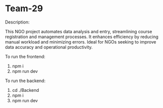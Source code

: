 # Team-29

Description:

This NGO project automates data analysis and entry, streamlining course registration and management processes. It enhances efficiency by reducing manual workload and minimizing errors. Ideal for NGOs seeking to improve data accuracy and operational productivity.

To run the frontend:

1. npm i
2. npm run dev

To run the backend:

1. cd ./Backend
2. npm i
3. npm run dev